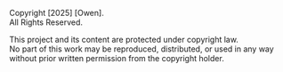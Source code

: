 Copyright [2025] [Owen].  
All Rights Reserved.  

This project and its content are protected under copyright law.  
No part of this work may be reproduced, distributed, or used in any way  
without prior written permission from the copyright holder.
